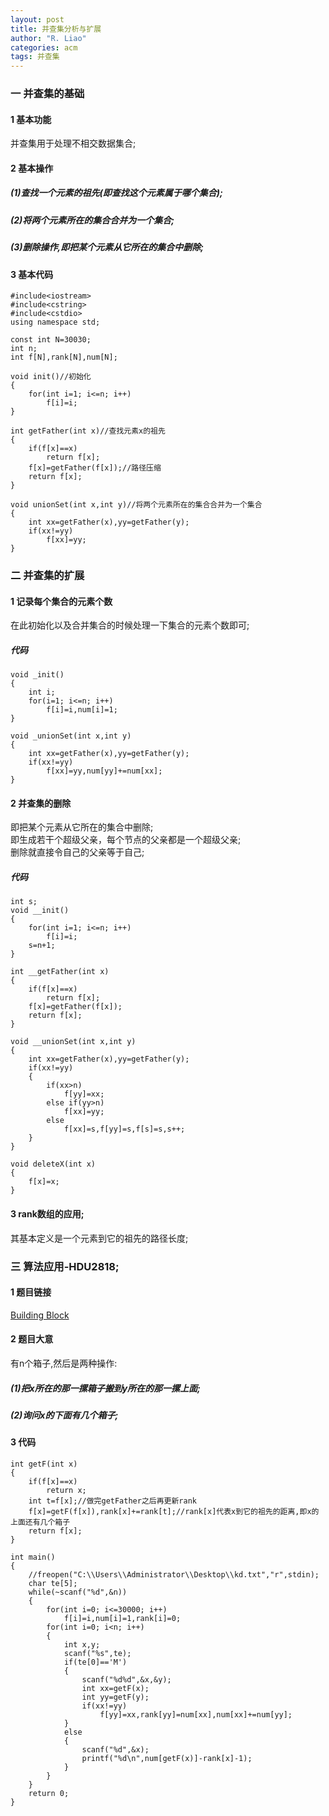 ```yaml
---
layout: post
title: 并查集分析与扩展
author: "R. Liao" 
categories: acm
tags: 并查集
---
```


### 一 并查集的基础

#### 1 基本功能  
并查集用于处理不相交数据集合;

#### 2 基本操作  

##### (1)查找一个元素的祖先(即查找这个元素属于哪个集合);  

##### (2)将两个元素所在的集合合并为一个集合;  

##### (3)删除操作,即把某个元素从它所在的集合中删除;  

#### 3 基本代码

```
#include<iostream>
#include<cstring>
#include<cstdio>
using namespace std;

const int N=30030;
int n;
int f[N],rank[N],num[N];

void init()//初始化
{
    for(int i=1; i<=n; i++)
        f[i]=i;
}

int getFather(int x)//查找元素x的祖先
{
    if(f[x]==x)
        return f[x];
    f[x]=getFather(f[x]);//路径压缩
    return f[x];
}

void unionSet(int x,int y)//将两个元素所在的集合合并为一个集合
{
    int xx=getFather(x),yy=getFather(y);
    if(xx!=yy)
        f[xx]=yy;
}
```

### 二 并查集的扩展  

#### 1 记录每个集合的元素个数  
在此初始化以及合并集合的时候处理一下集合的元素个数即可;  

##### 代码
```
void _init()
{
    int i;
    for(i=1; i<=n; i++)
        f[i]=i,num[i]=1;
}

void _unionSet(int x,int y)
{
    int xx=getFather(x),yy=getFather(y);
    if(xx!=yy)
        f[xx]=yy,num[yy]+=num[xx];
}
```

#### 2 并查集的删除  

即把某个元素从它所在的集合中删除;    
即生成若干个超级父亲，每个节点的父亲都是一个超级父亲;    
删除就直接令自己的父亲等于自己;  

##### 代码  
```
int s;
void __init()
{
    for(int i=1; i<=n; i++)
        f[i]=i;
    s=n+1;
}

int __getFather(int x)
{
    if(f[x]==x)
        return f[x];
    f[x]=getFather(f[x]);
    return f[x];
}

void __unionSet(int x,int y)
{
    int xx=getFather(x),yy=getFather(y);
    if(xx!=yy)
    {
        if(xx>n)
            f[yy]=xx;
        else if(yy>n)
            f[xx]=yy;
        else
            f[xx]=s,f[yy]=s,f[s]=s,s++;
    }
}

void deleteX(int x)
{
    f[x]=x;
}
```

#### 3 rank数组的应用;
其基本定义是一个元素到它的祖先的路径长度;

### 三 算法应用-HDU2818;  

#### 1 题目链接  
[Building Block](http://acm.hdu.edu.cn/showproblem.php?pid=2818)

#### 2 题目大意  

有n个箱子,然后是两种操作:  

##### (1)把x所在的那一摞箱子搬到y所在的那一摞上面;  

##### (2)询问x的下面有几个箱子;

#### 3 代码
```
int getF(int x)
{
    if(f[x]==x)
        return x;
    int t=f[x];//做完getFather之后再更新rank
    f[x]=getF(f[x]),rank[x]+=rank[t];//rank[x]代表x到它的祖先的距离,即x的上面还有几个箱子
    return f[x];
}

int main()
{
    //freopen("C:\\Users\\Administrator\\Desktop\\kd.txt","r",stdin);
    char te[5];
    while(~scanf("%d",&n))
    {
        for(int i=0; i<=30000; i++)
            f[i]=i,num[i]=1,rank[i]=0;
        for(int i=0; i<n; i++)
        {
            int x,y;
            scanf("%s",te);
            if(te[0]=='M')
            {
                scanf("%d%d",&x,&y);
                int xx=getF(x);
                int yy=getF(y);
                if(xx!=yy)
                    f[yy]=xx,rank[yy]=num[xx],num[xx]+=num[yy];
            }
            else
            {
                scanf("%d",&x);
                printf("%d\n",num[getF(x)]-rank[x]-1);
            }
        }
    }
    return 0;
}
```